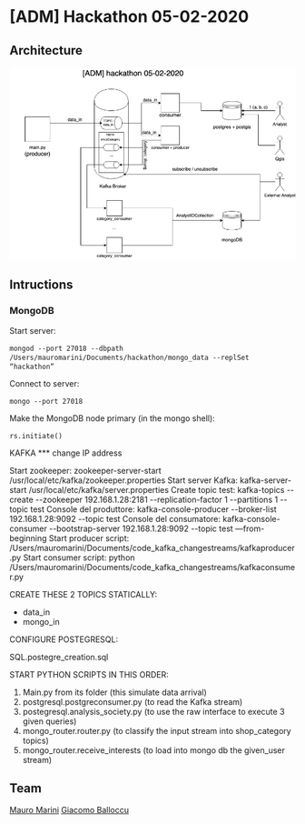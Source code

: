 # [ADM] Hackathon 05-02-2020

## Architecture

![Architecture](https://github.com/marinimau/ADM-Hackathon---05-02-2020/blob/master/hackathon.png)

## Intructions

### MongoDB

Start server:
```
mongod --port 27018 --dbpath /Users/mauromarini/Documents/hackathon/mongo_data --replSet “hackathon”

```
Connect to server:
```
mongo --port 27018

```
Make the MongoDB node primary (in the mongo shell):  

```
rs.initiate()

```

KAFKA *** change IP address

Start zookeeper:    zookeeper-server-start /usr/local/etc/kafka/zookeeper.properties
Start server Kafka:     kafka-server-start /usr/local/etc/kafka/server.properties
Create topic test:    kafka-topics --create --zookeeper 192.168.1.28:2181 --replication-factor 1 --partitions 1 --topic test
Console del produttore:  kafka-console-producer​ --broker-list 192.168.1.28:9092 --topic​ test
Console del consumatore:   kafka-console-consumer --bootstrap-server 192.168.1.28:9092 --topic test —from-beginning
Start producer script:    /Users/mauromarini/Documents/code_kafka_changestreams/kafkaproducer.py
Start consumer script:    python /Users/mauromarini/Documents/code_kafka_changestreams/kafkaconsumer.py

CREATE THESE 2 TOPICS STATICALLY:

- data_in
- mongo_in


CONFIGURE POSTEGRESQL:

SQL.postegre_creation.sql


START PYTHON SCRIPTS IN THIS ORDER:

1. Main.py from its folder (this simulate data arrival)
2. postgresql.postgreconsumer.py (to read the Kafka stream)
3. postegresql.analysis_society.py (to use the raw interface to execute 3 given queries)
4. mongo_router.router.py (to classify the input stream into shop_category topics)
5. mongo_router.receive_interests (to load into mongo db the given_user stream)


## Team

[Mauro Marini](https://github.com/marinimau)
[Giacomo Balloccu](https://github.com/giacoballoccu)

